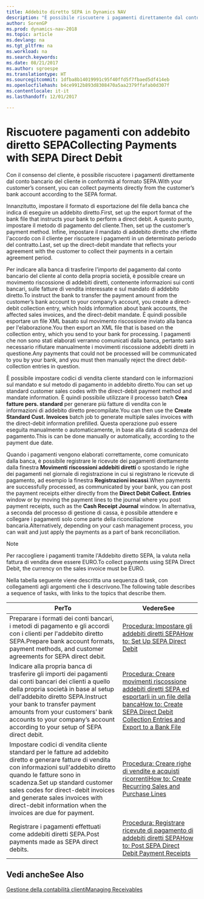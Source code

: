 ```yaml
---
title: Addebito diretto SEPA in Dynamics NAV
description: "È possibile riscuotere i pagamenti direttamente dal conto bancario del cliente secondo il formato SEPA."
author: SorenGP
ms.prod: dynamics-nav-2018
ms.topic: article
ms.devlang: na
ms.tgt_pltfrm: na
ms.workload: na
ms.search.keywords: 
ms.date: 08/21/2017
ms.author: sgroespe
ms.translationtype: HT
ms.sourcegitcommit: 1dfba8b14019991c95f40ffd5f7fbaed5df414eb
ms.openlocfilehash: b4ce9912b893d8308470a5aa2379ffafab0d307f
ms.contentlocale: it-it
ms.lasthandoff: 12/01/2017

---
```

# <a name="collecting-payments-with-sepa-direct-debit"></a><span data-ttu-id="e85ac-103">Riscuotere pagamenti con addebito diretto SEPA</span><span class="sxs-lookup"><span data-stu-id="e85ac-103">Collecting Payments with SEPA Direct Debit</span></span>
<span data-ttu-id="e85ac-104">Con il consenso del cliente, è possibile riscuotere i pagamenti direttamente dal conto bancario del cliente in conformità al formato SEPA.</span><span class="sxs-lookup"><span data-stu-id="e85ac-104">With your customer’s consent, you can collect payments directly from the customer’s bank account according to the SEPA format.</span></span>  

 <span data-ttu-id="e85ac-105">Innanzitutto, impostare il formato di esportazione del file della banca che indica di eseguire un addebito diretto.</span><span class="sxs-lookup"><span data-stu-id="e85ac-105">First, set up the export format of the bank file that instructs your bank to perform a direct debit.</span></span> <span data-ttu-id="e85ac-106">A questo punto, impostare il metodo di pagamento del cliente.</span><span class="sxs-lookup"><span data-stu-id="e85ac-106">Then, set up the customer’s payment method.</span></span> <span data-ttu-id="e85ac-107">Infine, impostare il mandato di addebito diretto che riflette l'accordo con il cliente per riscuotere i pagamenti in un determinato periodo del contratto.</span><span class="sxs-lookup"><span data-stu-id="e85ac-107">Last, set up the direct-debit mandate that reflects your agreement with the customer to collect their payments in a certain agreement period.</span></span>  

 <span data-ttu-id="e85ac-108">Per indicare alla banca di trasferire l'importo del pagamento dal conto bancario del cliente al conto della propria società, è possibile creare un movimento riscossione di addebiti diretti, contenente informazioni sui conti bancari, sulle fatture di vendita interessate e sul mandato di addebito diretto.</span><span class="sxs-lookup"><span data-stu-id="e85ac-108">To instruct the bank to transfer the payment amount from the customer’s bank account to your company’s account, you create a direct-debit collection entry, which holds information about bank accounts, the affected sales invoices, and the direct-debit mandate.</span></span> <span data-ttu-id="e85ac-109">È quindi possibile esportare un file XML basato sul movimento riscossione inviato alla banca per l'elaborazione.</span><span class="sxs-lookup"><span data-stu-id="e85ac-109">You then export an XML file that is based on the collection entry, which you send to your bank for processing.</span></span> <span data-ttu-id="e85ac-110">I pagamenti che non sono stati elaborati verranno comunicati dalla banca, pertanto sarà necessario rifiutare manualmente i movimenti riscossione addebiti diretti in questione.</span><span class="sxs-lookup"><span data-stu-id="e85ac-110">Any payments that could not be processed will be communicated to you by your bank, and you must then manually reject the direct debit-collection entries in question.</span></span>  

 <span data-ttu-id="e85ac-111">È possibile impostare codici di vendita cliente standard con le informazioni sul mandato e sul metodo di pagamento in addebito diretto.</span><span class="sxs-lookup"><span data-stu-id="e85ac-111">You can set up standard customer sales codes with the direct-debit payment method and mandate information.</span></span> <span data-ttu-id="e85ac-112">È quindi possibile utilizzare il processo batch **Crea fatture pers. standard** per generare più fatture di vendita con le informazioni di addebito diretto precompilate.</span><span class="sxs-lookup"><span data-stu-id="e85ac-112">You can then use the **Create Standard Cust. Invoices** batch job to generate multiple sales invoices with the direct-debit information prefilled.</span></span> <span data-ttu-id="e85ac-113">Questa operazione può essere eseguita manualmente o automaticamente, in base alla data di scadenza del pagamento.</span><span class="sxs-lookup"><span data-stu-id="e85ac-113">This is can be done manually or automatically, according to the payment due date.</span></span>  

 <span data-ttu-id="e85ac-114">Quando i pagamenti vengono elaborati correttamente, come comunicato dalla banca, è possibile registrare le ricevute dei pagamenti direttamente dalla finestra **Movimenti riscossioni addebiti diretti** o spostando le righe dei pagamenti nel giornale di registrazione in cui si registrano le ricevute di pagamento, ad esempio la finestra **Registrazioni incassi**.</span><span class="sxs-lookup"><span data-stu-id="e85ac-114">When payments are successfully processed, as communicated by your bank, you can post the payment receipts either directly from the **Direct Debit Collect. Entries** window or by moving the payment lines to the journal where you post payment receipts, such as the **Cash Receipt Journal** window.</span></span> <span data-ttu-id="e85ac-115">In alternativa, a seconda del processo di gestione di cassa, è possibile attendere e collegare i pagamenti solo come parte della riconciliazione bancaria.</span><span class="sxs-lookup"><span data-stu-id="e85ac-115">Alternatively, depending on your cash management process, you can wait and just apply the payments as a part of bank reconciliation.</span></span>  

> [!NOTE]  
>  <span data-ttu-id="e85ac-116">Per raccogliere i pagamenti tramite l'Addebito diretto SEPA, la valuta nella fattura di vendita deve essere EURO.</span><span class="sxs-lookup"><span data-stu-id="e85ac-116">To collect payments using SEPA Direct Debit, the currency on the sales invoice must be EURO.</span></span>  

 <span data-ttu-id="e85ac-117">Nella tabella seguente viene descritta una sequenza di task, con collegamenti agli argomenti che li descrivono.</span><span class="sxs-lookup"><span data-stu-id="e85ac-117">The following table describes a sequence of tasks, with links to the topics that describe them.</span></span>   

|<span data-ttu-id="e85ac-118">**Per**</span><span class="sxs-lookup"><span data-stu-id="e85ac-118">**To**</span></span>|<span data-ttu-id="e85ac-119">**Vedere**</span><span class="sxs-lookup"><span data-stu-id="e85ac-119">**See**</span></span>|  
|------------|-------------|  
|<span data-ttu-id="e85ac-120">Preparare i formati dei conti bancari, i metodi di pagamento e gli accordi con i clienti per l'addebito diretto SEPA.</span><span class="sxs-lookup"><span data-stu-id="e85ac-120">Prepare bank account formats, payment methods, and customer agreements for SEPA direct debit.</span></span>|[<span data-ttu-id="e85ac-121">Procedura: Impostare gli addebiti diretti SEPA</span><span class="sxs-lookup"><span data-stu-id="e85ac-121">How to: Set Up SEPA Direct Debit</span></span>](finance-how-to-set-up-sepa-direct-debit.md)|  
|<span data-ttu-id="e85ac-122">Indicare alla propria banca di trasferire gli importi dei pagamenti dai conti bancari dei clienti a quello della propria società in base al setup dell'addebito diretto SEPA.</span><span class="sxs-lookup"><span data-stu-id="e85ac-122">Instruct your bank to transfer payment amounts from your customers’ bank accounts to your company’s account according to your setup of SEPA direct debit.</span></span>|[<span data-ttu-id="e85ac-123">Procedura: Creare movimenti riscossione addebiti diretti SEPA ed esportarli in un file della banca</span><span class="sxs-lookup"><span data-stu-id="e85ac-123">How to: Create SEPA Direct Debit Collection Entries and Export to a Bank File</span></span>](finance-how-create-sepa-direct-debit-collection-entries-export-bank-file.md)|  
|<span data-ttu-id="e85ac-124">Impostare codici di vendita cliente standard per le fatture ad addebito diretto e generare fatture di vendita con informazioni sull'addebito diretto quando le fatture sono in scadenza.</span><span class="sxs-lookup"><span data-stu-id="e85ac-124">Set up standard customer sales codes for direct-debit invoices and generate sales invoices with direct-debit information when the invoices are due for payment.</span></span>|[<span data-ttu-id="e85ac-125">Procedura: Creare righe di vendite e acquisti ricorrenti</span><span class="sxs-lookup"><span data-stu-id="e85ac-125">How to: Create Recurring Sales and Purchase Lines</span></span>](sales-how-work-standard-lines.md)|  
|<span data-ttu-id="e85ac-126">Registrare i pagamenti effettuati come addebiti diretti SEPA.</span><span class="sxs-lookup"><span data-stu-id="e85ac-126">Post payments made as SEPA direct debits.</span></span>|[<span data-ttu-id="e85ac-127">Procedura: Registrare ricevute di pagamento di addebiti diretti SEPA</span><span class="sxs-lookup"><span data-stu-id="e85ac-127">How to: Post SEPA Direct Debit Payment Receipts</span></span>](finance-how-to-post-sepa-direct-debit-payment-receipts.md)|  

## <a name="see-also"></a><span data-ttu-id="e85ac-128">Vedi anche</span><span class="sxs-lookup"><span data-stu-id="e85ac-128">See Also</span></span>  
[<span data-ttu-id="e85ac-129">Gestione della contabilità clienti</span><span class="sxs-lookup"><span data-stu-id="e85ac-129">Managing Receivables</span></span>](receivables-manage-receivables.md)

